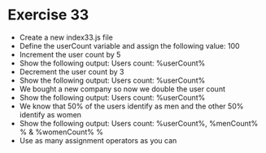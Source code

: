 # Exercise 33

* Create a new index33.js file
* Define the userCount variable and assign the following value: 100
* Increment the user count by 5
* Show the following output: Users count: %userCount%
* Decrement the user count by 3
* Show the following output: Users count: %userCount%
* We bought a new company so now we double the user count
* Show the following output: Users count: %userCount%
* We know that 50% of the users identify as men and the other 50% identify as women
* Show the following output: Users count: %userCount%, %menCount% % & %womenCount% %
* Use as many assignment operators as you can
